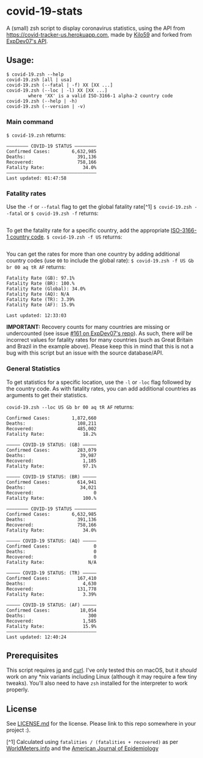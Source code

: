 # covid-19-stats
A (small) zsh script to display coronavirus statistics, using the API from <https://covid-tracker-us.herokuapp.com>, made by [Kilo59](https://github.com/Kilo59/coronavirus-tracker-api) and forked from [ExpDev07's API](https://github.com/ExpDev07/coronavirus-tracker-api).

## Usage:
```
$ covid-19.zsh --help
covid-19.zsh [all | usa]
covid-19.zsh (--fatal | -f) XX [XX ...]
covid-19.zsh (--loc | -l) XX [XX ...]
		where 'XX' is a valid ISO-3166-1 alpha-2 country code
covid-19.zsh (--help | -h)
covid-19.zsh (--version | -v)
```
### Main command
`$ covid-19.zsh` returns:
```
———————— COVID-19 STATUS ————————
Confirmed Cases:        6,632,985
Deaths:                   391,136
Recovered:                758,166
Fatality Rate:              34.0%
—————————————————————————————————
Last updated: 01:47:58
```
### Fatality rates
Use the `-f` or `--fatal` flag to get the global fatality rate[^1]
`$ covid-19.zsh --fatal` or `$ covid-19.zsh -f` returns:
```Fatality Rate (Global): 34.0%
```

To get the fatality rate for a specific country, add the appropriate [ISO-3166-1 country code](https://en.wikipedia.org/wiki/ISO_3166-1_alpha-2#Officially_assigned_code_elements).
`$ covid-19.zsh -f US` returns:
```Fatality Rate (US): 18.2%
```
You can get the rates for more than one country by adding additional country codes (use `00` to include the global rate):
`$ covid-19.zsh -f US Gb br 00 aq tR AF` returns:
```Fatality Rate (US): 18.2%
Fatality Rate (GB): 97.1%
Fatality Rate (BR): 100.%
Fatality Rate (Global): 34.0%
Fatality Rate (AQ): N/A
Fatality Rate (TR): 3.39%
Fatality Rate (AF): 15.9%

Last updated: 12:33:03
```
__IMPORTANT:__
Recovery counts for many countries are missing or undercounted (see issue [#161 on ExpDev07's repo](https://github.com/ExpDev07/coronavirus-tracker-api/issues/161)). As such, there _will_ be incorrect values for fatality rates for many countries (such as Great Britain and Brazil in the example above). Please keep this in mind that this is not a bug with this script but an issue with the source database/API.

### General Statistics

To get statistics for a specific location, use the `-l` or `-loc` flag followed by the country code. As with fatality rates, you can add additional countries as arguments to get their statistics.

`covid-19.zsh --loc US Gb br 00 aq tR AF` returns:
```————— COVID-19 STATUS: (US) —————
Confirmed Cases:        1,872,660
Deaths:                   108,211
Recovered:                485,002
Fatality Rate:              18.2%

————— COVID-19 STATUS: (GB) —————
Confirmed Cases:          283,079
Deaths:                    39,987
Recovered:                  1,185
Fatality Rate:              97.1%

————— COVID-19 STATUS: (BR) —————
Confirmed Cases:          614,941
Deaths:                    34,021
Recovered:                      0
Fatality Rate:              100.%

———————— COVID-19 STATUS ————————
Confirmed Cases:        6,632,985
Deaths:                   391,136
Recovered:                758,166
Fatality Rate:              34.0%

————— COVID-19 STATUS: (AQ) —————
Confirmed Cases:                0
Deaths:                         0
Recovered:                      0
Fatality Rate:                N/A

————— COVID-19 STATUS: (TR) —————
Confirmed Cases:          167,410
Deaths:                     4,630
Recovered:                131,778
Fatality Rate:              3.39%

————— COVID-19 STATUS: (AF) —————
Confirmed Cases:           18,054
Deaths:                       300
Recovered:                  1,585
Fatality Rate:              15.9%
—————————————————————————————————
Last updated: 12:40:24
```

## Prerequisites
This script requires [jq](https://stedolan.github.io/jq/download/) and [curl](https://curl.haxx.se/download.html). I've only tested this on macOS, but it *should* work on any *nix variants including Linux (although it may require a few tiny tweaks). You'll also need to have `zsh` installed for the interpreter to work properly.

## License

See [LICENSE.md](LICENSE.md) for the license. Please link to this repo somewhere in your project :).


[^1] Calculated using `fatalities / (fatalities + recovered)` as per [WorldMeters.info](https://www.worldometers.info/coronavirus/coronavirus-death-rate/#correct) and the [American Journal of Epidemiology](https://academic.oup.com/aje/article/162/5/479/82647)
